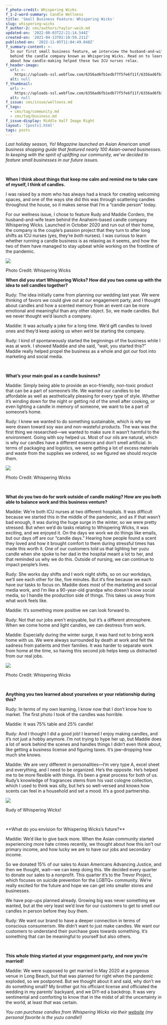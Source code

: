 ```yaml
---
f_photo-credit: Whispering Wicks
f_1-2-word-summary: Candle Wellness
title: 'Small Business Feature: Whispering Wicks'
slug: whispering-wicks
f_author-2: cms/authors/taylor-weik.md
updated-on: '2022-08-03T22:21:14.544Z'
created-on: '2021-04-13T02:10:59.211Z'
published-on: '2022-11-05T11:04:49.048Z'
f_summary-content: >-
  In our first small business feature, we interview the husband-and-wife team
  behind the candle company known as Whispering Wicks. Read on to learn more
  about how candle-making helped these two ICU nurses relax.
f_header-image:
  url: >-
    https://uploads-ssl.webflow.com/6356ad6fb1edb77f5fe6f11f/6356ad6fb1edb722c8e6fb18_608e2c26fcc8eeacad596924_DSCF3277.jpeg
  alt: null
f_thumbnail:
  url: >-
    https://uploads-ssl.webflow.com/6356ad6fb1edb77f5fe6f11f/6356ad6fb1edb77f5ce6fb17_60a0162ed4a7d843218f6d03_Whispering20Wicks20-20Asian20American20Small20Business.jpeg
  alt: null
f_issue: cms/issue/wellness.md
f_tags:
  - cms/tag/community.md
  - cms/tag/business.md
f_issue-display: Middle Half Image Right
layout: '[posts].html'
tags: posts
---
```


_Last holiday season, Yo! Magazine launched an Asian American small business shopping guide that featured nearly 100 Asian-owned businesses. In keeping with the spirit of uplifting our community, we’ve decided to feature small businesses in our future issues._

_‍_

**When I think about things that keep me calm and remind me to take care of myself, I think of candles.**

I was raised by a mom who has always had a knack for creating welcoming spaces, and one of the ways she did this was through scattering candles throughout the house, so it makes sense that I’m a “candle person” today.

For our wellness issue, I chose to feature Rudy and Maddie Cordero, the husband-and-wife team behind the Anaheim-based candle company Whispering Wicks. Launched in October 2020 and run out of their home, the company is the couple’s passion project that they turn to after long shifts as ICU nurses (yes, they’re _both_ nurses). I was curious to learn whether running a candle business is as relaxing as it seems, and how the two of them have managed to stay upbeat while working on the frontline of the pandemic.

![](https://uploads-ssl.webflow.com/6356ad6fb1edb77f5fe6f11f/6356ad6fb1edb71f9ae6f8f8_DSCF3816.jpg)

Photo Credit: Whispering Wicks

**When did you start Whispering Wicks? How did you two come up with the idea to sell candles together?**

Rudy: The idea initially came from planning our wedding last year. We were thinking of favors we could give out at our engagement party, and I thought about candles and how a scented memory from an event can be more emotional and meaningful than any other object. So, we made candles. But we never thought we’d launch a company.

Maddie: It was actually a joke for a long time. We’d gift candles to loved ones and they’d keep asking us when we’d be starting the company.

Rudy: I kind of spontaneously started the beginnings of the business while I was at work. I showed Maddie and she said, “wait, you started this?” Maddie really helped propel the business as a whole and got our foot into marketing and social media.

‍

**What’s your main goal as a candle business?**

Maddie: Simply being able to provide an eco-friendly, non-toxic product that can be a part of someone’s life. We wanted our candles to be affordable as well as aesthetically pleasing for every type of style. Whether it’s winding down for the night or getting rid of the smell after cooking, or even lighting a candle in memory of someone, we want to be a part of someone’s home.

Rudy: I knew we wanted to do something sustainable, which is why we were drawn toward soy wax and non-wasteful products. The wax was the first thing we researched—we wanted to make sure it wasn’t harmful to the environment. Going with soy helped us. Most of our oils are natural, which is why our candles have a different essence and don’t smell artificial. In terms of packaging and logistics, we were getting a lot of excess materials and waste from the supplies we ordered, so we figured we should recycle them.

![](https://uploads-ssl.webflow.com/6356ad6fb1edb77f5fe6f11f/6356ad6fb1edb757b6e6f8f9_DSCF3236.jpg)

Photo Credit: Whispering Wicks

‍

**What do you two do for work outside of candle making? How are you both able to balance work and this business venture?**

Maddie: We’re both ICU nurses at two different hospitals. It was difficult because we started this in the middle of the pandemic, and as if that wasn’t bad enough, it was during the huge surge in the winter, so we were pretty stressed. But when we’d do tasks relating to Whispering Wicks, it was exciting, and we enjoyed it. On the days we work we do things like emails, but our days off are our “candle days.” Hearing how people found a scent they loved and how it brought comfort to them during stressful times has made this worth it. One of our customers told us that lighting her yuzu candle when she spoke to her dad in the hospital meant a lot to her, and that reminded us why we do this. Outside of nursing, we can continue to impact people’s lives.

Rudy: She works day shifts and I work night shifts, so on our workdays, we’ll see each other for like, five minutes. But it’s fine because we each have our tasks to focus on. Maddie does most of the marketing and social media work, and I’m like a 90-year-old grandpa who doesn’t know social media, so I handle the production side of things. This takes us away from what work feels like.

Maddie: It’s something more positive we can look forward to.

Rudy: Not that our jobs aren’t enjoyable, but it’s a different atmosphere. When we come home and light candles, we can destress from work.

Maddie: Especially during the winter surge, it was hard not to bring work home with us. We were always surrounded by death at work and felt the sadness from patients and their families. It was harder to separate work from home at the time, so having this second job helps keep us distracted from our real jobs.**‍**

![](https://uploads-ssl.webflow.com/6356ad6fb1edb77f5fe6f11f/6356ad6fb1edb756a9e6f8fb_DSCF3629.jpg)

Photo Credit: Whispering Wicks

‍

**Anything you two learned about yourselves or your relationship during this?**

Rudy: In terms of my own learning, I know now that I don’t know how to market. The first photo I took of the candles was horrible.

Maddie: It was 75% table and 25% candle!

Rudy: And I thought I did a good job! I learned I enjoy making candles, and it’s not just a hobby anymore. I’m not trying to hype her up, but Maddie does a lot of work behind the scenes and handles things I didn’t even think about, like getting a business license and figuring taxes. It’s jaw-dropping how much she knows.

Maddie: We are very different in personalities—I’m very type A, excel sheet and everything, and I need to be organized. He’s the opposite. He’s helped me to be more flexible with things. It’s been a great process for both of us. Rudy’s knowledge of fragrances stems from his vast cologne collection, which I used to think was silly, but he’s so well-versed and knows how scents can feel in a household and set a mood. It’s a good partnership.

![](https://uploads-ssl.webflow.com/6356ad6fb1edb77f5fe6f11f/6356ad6fb1edb784b1e6f8fa_DSCF1993-Edit.jpg)

Rudy of Whispering Wicks!

‍

\*\*What do you envision for Whispering Wicks’s future?\*\*‍

Maddie: We’d like to give back more. When the Asian community started experiencing more hate crimes recently, we thought about how this isn’t our primary income, and how lucky we are to have our jobs and secondary income.

So we donated 15% of our sales to Asian Americans Advancing Justice, and then we thought, wait—we can keep doing this. We decided every quarter to donate our sales to a nonprofit. This quarter it’s to the Trevor Project, which focuses on suicide prevention for the LGBTQ+ community. We’re really excited for the future and hope we can get into smaller stores and businesses.

We have pop-ups planned already. Growing big was never something we wanted, but at the very least we’d love for our customers to get to smell our candles in person before they buy them.

Rudy: We want our brand to have a deeper connection in terms of conscious consumerism. We didn’t want to just make candles. We want our customers to understand their purchase goes towards something. It’s something that can be meaningful to yourself but also others.

‍

**This whole thing started at your engagement party, and now you’re married!**

Maddie: We were supposed to get married in May 2020 at a gorgeous venue in Long Beach, but that was planned for right when the pandemic exploded, so we postponed. But we thought about it and said, why don’t we do something small? My brother got his officiant license and officiated the wedding in my parents’ backyard, and we DIY-ed a backdrop. It was very sentimental and comforting to know that in the midst of all the uncertainty in the world, at least _that_ was certain.

_You can purchase candles from Whispering Wicks via their_ _[website](https://whisperingwicksco.com/)_ _(my personal favorite is the yuzu candle!)_
